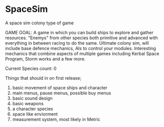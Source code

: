 # SpaceSim
A space sim colony type of game

GAME GOAL:
A game in which you can build ships to explore and gather resources. "Enemys" from other species both primitive and advanced with everything in between racing to do the same.
Ultimate colony sim, will include base defence mechanics, AIs to control your modules. Interesting mechanics that combine aspects of multiple games including Kerbal Space Program, Storm works and a few more.

Current Species count: 0

Things that should in on first release;
  1. basic movement of space ships and character
  2. main menus, pause menus, possible buy menus
  3. basic sound design
  4. basic weapons
  5. a character species
  6. space like enviorment
  7. measurement system, most likely in Metric



